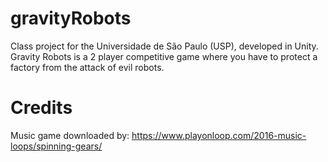 # gravityRobots
Class project for the Universidade de São Paulo (USP), developed in Unity. Gravity Robots is a 2 player competitive game where you have to protect a factory from the attack of evil robots.

# Credits

Music game downloaded by: https://www.playonloop.com/2016-music-loops/spinning-gears/